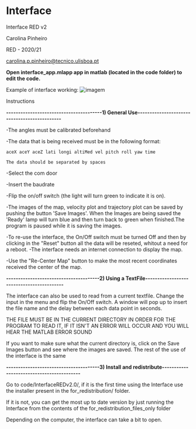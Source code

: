 # Interface
 Interface RED v2 
 
  Carolina Pinheiro
  
  RED - 2020/21
  
  carolina.p.pinheiro@tecnico.ulisboa.pt
 
 **Open interface_app.mlapp app in matlab (located in the code folder) to edit the code.**
 
 Example of interface working:
 ![imagem](https://user-images.githubusercontent.com/57190987/118312715-0c841480-b4f2-11eb-8d77-12ea1493158b.png)

 
 Instructions 
 
**----------------------------------------1) General Use---------------------------------------------**


-The angles must be calibrated beforehand 

-The data that is being received must be in the following format:

    aceX aceY aceZ lati longi altiMed vel pitch roll yaw time
    
    The data should be separated by spaces
    
-Select the com door 

-Insert the baudrate

-Flip the on/off switch (the light will turn green to indicate it is on).

-The images of the map, velocity plot and trajectory plot can be saved by pushing the button 'Save Images'. When the Images are being saved the 'Ready' lamp will turn blue and then turn back to green when finished.The program is paused while it is saving the images. 

-To re-use the interface, the On/Off switch must be turned Off and then by clicking in the "Reset" button all the data will be reseted, whitout a need for a reboot.
-The interface needs an internet connection to display the map.

-Use the "Re-Center Map" button to make the most recent coordinates received the center of the map.

**---------------------------------------2) Using a TextFile------------------------------------------**


The interface can also be used to read from a current textfile. Change the input in the menu and flip the On/Off switch. A window will pop up to insert the file name and the delay between each data point in seconds.


THE FILE MUST BE IN THE CURRENT DIRECTORY IN ORDER FOR THE PROGRAM TO READ IT, IF IT ISN'T AN ERROR WILL OCCUR AND YOU WILL HEAR THE MATLAB ERROR SOUND


If you want to make sure what the current directory is, click on the Save Images button and see where the images are saved.
The rest of the use of the interface is the same


**---------------------------------------3) Install and redistribute------------------------------------------**

Go to code/InterfaceREDv2.0/, if it is the first time using the Interface use the installer present in the for_redistribution/ folder.

If it is not, you can get the most up to date version by just running the Interface from the contents of the for_redistribution_files_only folder

Depending on the computer, the interface can take a bit to open.

 

 
 
